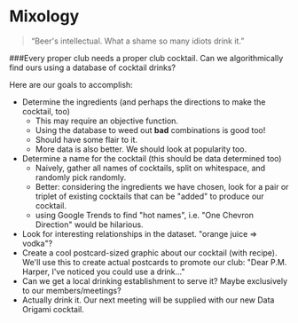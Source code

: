 Mixology
========

> “Beer's intellectual. What a shame so many idiots drink it.” 

###Every proper club needs a proper club cocktail.
Can we algorithmically find ours using a database of cocktail drinks?

Here are our goals to accomplish:

- Determine the ingredients (and perhaps the directions to make the cocktail, too)
  - This may require an objective function. 
  - Using the database to weed out **bad** combinations is good too!
  - Should have some flair to it.
  - More data is also better. We should look at popularity too.
- Determine a name for the cocktail (this should be data determined too)
  - Naively, gather all names of cocktails, split on whitespace, and randomly pick 
    randomly.
  - Better: considering the ingredients we have chosen, look for a pair or triplet
   of existing cocktails that can be "added" to produce our cocktail.
  - using Google Trends to find "hot names", i.e. "One Chevron Direction" would be hilarious. 
- Look for interesting relationships in the dataset. "orange juice => vodka"?
- Create a cool postcard-sized graphic about our cocktail (with recipe). We'll use this to create actual postcards to promote our club: "Dear P.M. Harper, I've noticed you could use a drink..."
- Can we get a local drinking establishment to serve it? Maybe exclusively to our members/meetings?
- Actually drink it. Our next meeting will be supplied with our new Data Origami cocktail. 